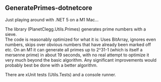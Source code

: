 ## GeneratePrimes-dotnetcore

Just playing around with .NET 5 on a M1 Mac...

The library (PlanetClegg.Utils.Primes) generates prime numbers with a sieve.  
The code is reasonably optimized for what it is:  Uses BitArray, ignores even 
numbers, skips over obvious numbers that have already been marked off etc. 
On an M1 it can generate all primes up to 2^31-1 (which is itself a mersenne prime)
in about 19 seconds, with no real attempt to optimize it very much beyond the basic 
algorithm.  Any significant improvements would probably best be done with a better 
algorithm.


There are xUnit tests (Utils.Tests) and a console runner.  

